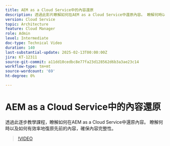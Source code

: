 ```yaml
---
title: AEM as a Cloud Service中的內容還原
description: 透過此影片瞭解如何在AEM as a Cloud Service中還原內容。 瞭解何時以及如何有效率地復原先前的內容，確保內容完整性。
version: Cloud Service
topic: Architecture
feature: Cloud Manager
role: Admin
level: Intermediate
doc-type: Technical Video
duration: 140
last-substantial-update: 2025-02-13T00:00:00Z
jira: KT-12311
source-git-commit: a11dd10cedbc8e77fa23d128562d6b3a3ae23c14
workflow-type: tm+mt
source-wordcount: '69'
ht-degree: 0%

---
```



# AEM as a Cloud Service中的內容還原

透過此逐步教學課程，瞭解如何在AEM as a Cloud Service中還原內容。 瞭解何時以及如何有效率地復原先前的內容，確保內容完整性。

>[!VIDEO](https://video.tv.adobe.com/v/3416149/?learn=on&enablevpops)
